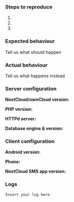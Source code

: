 <!--
Thanks for reporting issues back to us!

To make it possible for us to help you please fill out below information carefully.
-->

### Steps to reproduce
1.
2.
3.

### Expected behaviour
Tell us what should happen

### Actual behaviour
Tell us what happens instead

### Server configuration

**NextCloud/ownCloud version:**

**PHP version:**

**HTTPd server:**

**Database engine & version:** <!-- MySQL 5.6.14 / PostgreSQL 9.6.1 ... -->

### Client configuration

**Android version:**

**Phone:**

**NextCloud SMS app version:**

### Logs

```
Insert your log here
```

